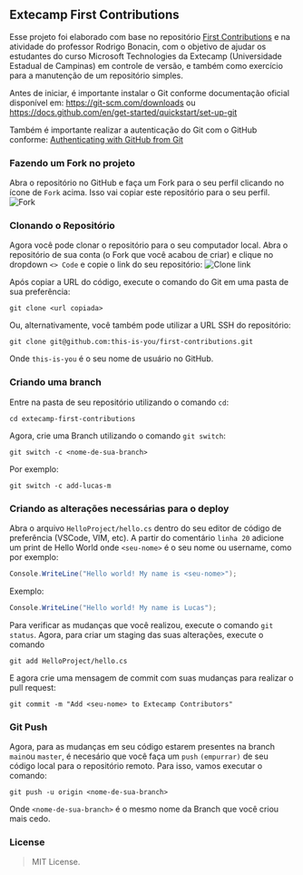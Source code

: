 ## Extecamp First Contributions

Esse projeto foi elaborado com base no repositório [First Contributions](https://github.com/firstcontributions/first-contributions) e na atividade do professor Rodrigo Bonacin, com o objetivo de ajudar os estudantes do curso Microsoft Technologies da Extecamp (Universidade Estadual de Campinas) em controle de versão, e também como exercício para a manutenção de um repositório simples.

Antes de iniciar, é importante instalar o Git conforme documentação oficial disponível em: https://git-scm.com/downloads ou https://docs.github.com/en/get-started/quickstart/set-up-git

Também é importante realizar a autenticação do Git com o GitHub conforme: [Authenticating with GitHub from Git](https://docs.github.com/en/get-started/quickstart/set-up-git#authenticating-with-github-from-git)

### Fazendo um Fork no projeto
Abra o repositório no GitHub e faça um Fork para o seu perfil clicando no ícone de `Fork` acima. Isso vai copiar este repositório para o seu perfil.
![Fork](../Controle%20de%20Vers%C3%A3o/Fork.jpg)

### Clonando o Repositório
Agora você pode clonar o repositório para o seu computador local. Abra o repositório de sua conta (o Fork que você acabou de criar) e clique no dropdown `<> Code` e copie o link do seu repositório:
![Clone link](../Controle%20de%20Vers%C3%A3o/clone.jpg)

Após copiar a URL do código, execute o comando do Git em uma pasta de sua preferência:

```shell
git clone <url copiada>
```
Ou, alternativamente, você também pode utilizar a URL SSH do repositório:
```shell
git clone git@github.com:this-is-you/first-contributions.git
```
Onde `this-is-you` é o seu nome de usuário no GitHub.

### Criando uma branch
Entre na pasta de seu repositório utilizando o comando `cd`:
```shell
cd extecamp-first-contributions
```
Agora, crie uma Branch utilizando o comando `git switch`:
```shell
git switch -c <nome-de-sua-branch>
```
Por exemplo:
```
git switch -c add-lucas-m
```

### Criando as alterações necessárias para o deploy
Abra o arquivo `HelloProject/hello.cs` dentro do seu editor de código de preferência (VSCode, VIM, etc).
A partir do comentário `linha 20` adicione um print de Hello World onde `<seu-nome>` é o seu nome ou username, como por exemplo:

```cs
Console.WriteLine("Hello world! My name is <seu-nome>");
```
Exemplo:
```cs
Console.WriteLine("Hello world! My name is Lucas");
```
Para verificar as mudanças que você realizou, execute o comando `git status`. 
Agora, para criar um staging das suas alterações, execute o comando
```shell
git add HelloProject/hello.cs
```
E agora crie uma mensagem de commit com suas mudanças para realizar o pull request:
```shell
git commit -m "Add <seu-nome> to Extecamp Contributors"
```

### Git Push
Agora, para as mudanças em seu código estarem presentes na branch `main`ou `master`, é necesário que você faça um `push` `(empurrar)` de seu código local para o repositório remoto. Para isso, vamos executar o comando:

```shell
git push -u origin <nome-de-sua-branch>
```
Onde `<nome-de-sua-branch>` é o mesmo nome da Branch que você criou mais cedo.

### License
>MIT License. 